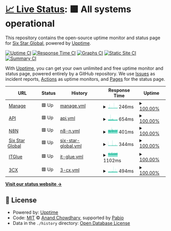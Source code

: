 # [📈 Live Status](https://six-star-connect.github.io/status-monitor): <!--live status--> **🟩 All systems operational**

This repository contains the open-source uptime monitor and status page for [Six Star Global](https://six-star-connect.github.io/status-monitor), powered by [Upptime](https://github.com/upptime/upptime).

[![Uptime CI](https://github.com/six-star-connect/status-monitor/workflows/Uptime%20CI/badge.svg)](https://github.com/six-star-connect/status-monitor/actions?query=workflow%3A%22Uptime+CI%22)
[![Response Time CI](https://github.com/six-star-connect/status-monitor/workflows/Response%20Time%20CI/badge.svg)](https://github.com/six-star-connect/status-monitor/actions?query=workflow%3A%22Response+Time+CI%22)
[![Graphs CI](https://github.com/six-star-connect/status-monitor/workflows/Graphs%20CI/badge.svg)](https://github.com/six-star-connect/status-monitor/actions?query=workflow%3A%22Graphs+CI%22)
[![Static Site CI](https://github.com/six-star-connect/status-monitor/workflows/Static%20Site%20CI/badge.svg)](https://github.com/six-star-connect/status-monitor/actions?query=workflow%3A%22Static+Site+CI%22)
[![Summary CI](https://github.com/six-star-connect/status-monitor/workflows/Summary%20CI/badge.svg)](https://github.com/six-star-connect/status-monitor/actions?query=workflow%3A%22Summary+CI%22)

With [Upptime](https://upptime.js.org), you can get your own unlimited and free uptime monitor and status page, powered entirely by a GitHub repository. We use [Issues](https://github.com/six-star-connect/status-monitor/issues) as incident reports, [Actions](https://github.com/six-star-connect/status-monitor/actions) as uptime monitors, and [Pages](https://six-star-connect.github.io/status-monitor) for the status page.

<!--start: status pages-->
<!-- This summary is generated by Upptime (https://github.com/upptime/upptime) -->
<!-- Do not edit this manually, your changes will be overwritten -->
<!-- prettier-ignore -->
| URL | Status | History | Response Time | Uptime |
| --- | ------ | ------- | ------------- | ------ |
| <img alt="" src="https://icons.duckduckgo.com/ip3/manage.sixstar.support.ico" height="13"> [Manage](https://manage.sixstar.support) | 🟩 Up | [manage.yml](https://github.com/six-star-connect/status-monitor/commits/HEAD/history/manage.yml) | <details><summary><img alt="Response time graph" src="./graphs/manage/response-time-week.png" height="20"> 246ms</summary><br><a href="https://status.sixstar.support/history/manage"><img alt="Response time 246" src="https://img.shields.io/endpoint?url=https%3A%2F%2Fraw.githubusercontent.com%2Fsix-star-connect%2Fstatus-monitor%2FHEAD%2Fapi%2Fmanage%2Fresponse-time.json"></a><br><a href="https://status.sixstar.support/history/manage"><img alt="24-hour response time 249" src="https://img.shields.io/endpoint?url=https%3A%2F%2Fraw.githubusercontent.com%2Fsix-star-connect%2Fstatus-monitor%2FHEAD%2Fapi%2Fmanage%2Fresponse-time-day.json"></a><br><a href="https://status.sixstar.support/history/manage"><img alt="7-day response time 246" src="https://img.shields.io/endpoint?url=https%3A%2F%2Fraw.githubusercontent.com%2Fsix-star-connect%2Fstatus-monitor%2FHEAD%2Fapi%2Fmanage%2Fresponse-time-week.json"></a><br><a href="https://status.sixstar.support/history/manage"><img alt="30-day response time 246" src="https://img.shields.io/endpoint?url=https%3A%2F%2Fraw.githubusercontent.com%2Fsix-star-connect%2Fstatus-monitor%2FHEAD%2Fapi%2Fmanage%2Fresponse-time-month.json"></a><br><a href="https://status.sixstar.support/history/manage"><img alt="1-year response time 246" src="https://img.shields.io/endpoint?url=https%3A%2F%2Fraw.githubusercontent.com%2Fsix-star-connect%2Fstatus-monitor%2FHEAD%2Fapi%2Fmanage%2Fresponse-time-year.json"></a></details> | <details><summary><a href="https://status.sixstar.support/history/manage">100.00%</a></summary><a href="https://status.sixstar.support/history/manage"><img alt="All-time uptime 100.00%" src="https://img.shields.io/endpoint?url=https%3A%2F%2Fraw.githubusercontent.com%2Fsix-star-connect%2Fstatus-monitor%2FHEAD%2Fapi%2Fmanage%2Fuptime.json"></a><br><a href="https://status.sixstar.support/history/manage"><img alt="24-hour uptime 100.00%" src="https://img.shields.io/endpoint?url=https%3A%2F%2Fraw.githubusercontent.com%2Fsix-star-connect%2Fstatus-monitor%2FHEAD%2Fapi%2Fmanage%2Fuptime-day.json"></a><br><a href="https://status.sixstar.support/history/manage"><img alt="7-day uptime 100.00%" src="https://img.shields.io/endpoint?url=https%3A%2F%2Fraw.githubusercontent.com%2Fsix-star-connect%2Fstatus-monitor%2FHEAD%2Fapi%2Fmanage%2Fuptime-week.json"></a><br><a href="https://status.sixstar.support/history/manage"><img alt="30-day uptime 100.00%" src="https://img.shields.io/endpoint?url=https%3A%2F%2Fraw.githubusercontent.com%2Fsix-star-connect%2Fstatus-monitor%2FHEAD%2Fapi%2Fmanage%2Fuptime-month.json"></a><br><a href="https://status.sixstar.support/history/manage"><img alt="1-year uptime 100.00%" src="https://img.shields.io/endpoint?url=https%3A%2F%2Fraw.githubusercontent.com%2Fsix-star-connect%2Fstatus-monitor%2FHEAD%2Fapi%2Fmanage%2Fuptime-year.json"></a></details>
| <img alt="" src="https://icons.duckduckgo.com/ip3/api.sixstar.click.ico" height="13"> [API](https://api.sixstar.click) | 🟩 Up | [api.yml](https://github.com/six-star-connect/status-monitor/commits/HEAD/history/api.yml) | <details><summary><img alt="Response time graph" src="./graphs/api/response-time-week.png" height="20"> 654ms</summary><br><a href="https://status.sixstar.support/history/api"><img alt="Response time 660" src="https://img.shields.io/endpoint?url=https%3A%2F%2Fraw.githubusercontent.com%2Fsix-star-connect%2Fstatus-monitor%2FHEAD%2Fapi%2Fapi%2Fresponse-time.json"></a><br><a href="https://status.sixstar.support/history/api"><img alt="24-hour response time 642" src="https://img.shields.io/endpoint?url=https%3A%2F%2Fraw.githubusercontent.com%2Fsix-star-connect%2Fstatus-monitor%2FHEAD%2Fapi%2Fapi%2Fresponse-time-day.json"></a><br><a href="https://status.sixstar.support/history/api"><img alt="7-day response time 654" src="https://img.shields.io/endpoint?url=https%3A%2F%2Fraw.githubusercontent.com%2Fsix-star-connect%2Fstatus-monitor%2FHEAD%2Fapi%2Fapi%2Fresponse-time-week.json"></a><br><a href="https://status.sixstar.support/history/api"><img alt="30-day response time 659" src="https://img.shields.io/endpoint?url=https%3A%2F%2Fraw.githubusercontent.com%2Fsix-star-connect%2Fstatus-monitor%2FHEAD%2Fapi%2Fapi%2Fresponse-time-month.json"></a><br><a href="https://status.sixstar.support/history/api"><img alt="1-year response time 660" src="https://img.shields.io/endpoint?url=https%3A%2F%2Fraw.githubusercontent.com%2Fsix-star-connect%2Fstatus-monitor%2FHEAD%2Fapi%2Fapi%2Fresponse-time-year.json"></a></details> | <details><summary><a href="https://status.sixstar.support/history/api">100.00%</a></summary><a href="https://status.sixstar.support/history/api"><img alt="All-time uptime 100.00%" src="https://img.shields.io/endpoint?url=https%3A%2F%2Fraw.githubusercontent.com%2Fsix-star-connect%2Fstatus-monitor%2FHEAD%2Fapi%2Fapi%2Fuptime.json"></a><br><a href="https://status.sixstar.support/history/api"><img alt="24-hour uptime 100.00%" src="https://img.shields.io/endpoint?url=https%3A%2F%2Fraw.githubusercontent.com%2Fsix-star-connect%2Fstatus-monitor%2FHEAD%2Fapi%2Fapi%2Fuptime-day.json"></a><br><a href="https://status.sixstar.support/history/api"><img alt="7-day uptime 100.00%" src="https://img.shields.io/endpoint?url=https%3A%2F%2Fraw.githubusercontent.com%2Fsix-star-connect%2Fstatus-monitor%2FHEAD%2Fapi%2Fapi%2Fuptime-week.json"></a><br><a href="https://status.sixstar.support/history/api"><img alt="30-day uptime 100.00%" src="https://img.shields.io/endpoint?url=https%3A%2F%2Fraw.githubusercontent.com%2Fsix-star-connect%2Fstatus-monitor%2FHEAD%2Fapi%2Fapi%2Fuptime-month.json"></a><br><a href="https://status.sixstar.support/history/api"><img alt="1-year uptime 100.00%" src="https://img.shields.io/endpoint?url=https%3A%2F%2Fraw.githubusercontent.com%2Fsix-star-connect%2Fstatus-monitor%2FHEAD%2Fapi%2Fapi%2Fuptime-year.json"></a></details>
| <img alt="" src="https://icons.duckduckgo.com/ip3/n8n.sixstar.click.ico" height="13"> [N8N](https://n8n.sixstar.click) | 🟩 Up | [n8-n.yml](https://github.com/six-star-connect/status-monitor/commits/HEAD/history/n8-n.yml) | <details><summary><img alt="Response time graph" src="./graphs/n8-n/response-time-week.png" height="20"> 401ms</summary><br><a href="https://status.sixstar.support/history/n8-n"><img alt="Response time 411" src="https://img.shields.io/endpoint?url=https%3A%2F%2Fraw.githubusercontent.com%2Fsix-star-connect%2Fstatus-monitor%2FHEAD%2Fapi%2Fn8-n%2Fresponse-time.json"></a><br><a href="https://status.sixstar.support/history/n8-n"><img alt="24-hour response time 409" src="https://img.shields.io/endpoint?url=https%3A%2F%2Fraw.githubusercontent.com%2Fsix-star-connect%2Fstatus-monitor%2FHEAD%2Fapi%2Fn8-n%2Fresponse-time-day.json"></a><br><a href="https://status.sixstar.support/history/n8-n"><img alt="7-day response time 401" src="https://img.shields.io/endpoint?url=https%3A%2F%2Fraw.githubusercontent.com%2Fsix-star-connect%2Fstatus-monitor%2FHEAD%2Fapi%2Fn8-n%2Fresponse-time-week.json"></a><br><a href="https://status.sixstar.support/history/n8-n"><img alt="30-day response time 410" src="https://img.shields.io/endpoint?url=https%3A%2F%2Fraw.githubusercontent.com%2Fsix-star-connect%2Fstatus-monitor%2FHEAD%2Fapi%2Fn8-n%2Fresponse-time-month.json"></a><br><a href="https://status.sixstar.support/history/n8-n"><img alt="1-year response time 411" src="https://img.shields.io/endpoint?url=https%3A%2F%2Fraw.githubusercontent.com%2Fsix-star-connect%2Fstatus-monitor%2FHEAD%2Fapi%2Fn8-n%2Fresponse-time-year.json"></a></details> | <details><summary><a href="https://status.sixstar.support/history/n8-n">100.00%</a></summary><a href="https://status.sixstar.support/history/n8-n"><img alt="All-time uptime 100.00%" src="https://img.shields.io/endpoint?url=https%3A%2F%2Fraw.githubusercontent.com%2Fsix-star-connect%2Fstatus-monitor%2FHEAD%2Fapi%2Fn8-n%2Fuptime.json"></a><br><a href="https://status.sixstar.support/history/n8-n"><img alt="24-hour uptime 100.00%" src="https://img.shields.io/endpoint?url=https%3A%2F%2Fraw.githubusercontent.com%2Fsix-star-connect%2Fstatus-monitor%2FHEAD%2Fapi%2Fn8-n%2Fuptime-day.json"></a><br><a href="https://status.sixstar.support/history/n8-n"><img alt="7-day uptime 100.00%" src="https://img.shields.io/endpoint?url=https%3A%2F%2Fraw.githubusercontent.com%2Fsix-star-connect%2Fstatus-monitor%2FHEAD%2Fapi%2Fn8-n%2Fuptime-week.json"></a><br><a href="https://status.sixstar.support/history/n8-n"><img alt="30-day uptime 100.00%" src="https://img.shields.io/endpoint?url=https%3A%2F%2Fraw.githubusercontent.com%2Fsix-star-connect%2Fstatus-monitor%2FHEAD%2Fapi%2Fn8-n%2Fuptime-month.json"></a><br><a href="https://status.sixstar.support/history/n8-n"><img alt="1-year uptime 100.00%" src="https://img.shields.io/endpoint?url=https%3A%2F%2Fraw.githubusercontent.com%2Fsix-star-connect%2Fstatus-monitor%2FHEAD%2Fapi%2Fn8-n%2Fuptime-year.json"></a></details>
| <img alt="" src="https://icons.duckduckgo.com/ip3/sixstar.global.ico" height="13"> [Six Star Global](https://sixstar.global) | 🟩 Up | [six-star-global.yml](https://github.com/six-star-connect/status-monitor/commits/HEAD/history/six-star-global.yml) | <details><summary><img alt="Response time graph" src="./graphs/six-star-global/response-time-week.png" height="20"> 344ms</summary><br><a href="https://status.sixstar.support/history/six-star-global"><img alt="Response time 331" src="https://img.shields.io/endpoint?url=https%3A%2F%2Fraw.githubusercontent.com%2Fsix-star-connect%2Fstatus-monitor%2FHEAD%2Fapi%2Fsix-star-global%2Fresponse-time.json"></a><br><a href="https://status.sixstar.support/history/six-star-global"><img alt="24-hour response time 311" src="https://img.shields.io/endpoint?url=https%3A%2F%2Fraw.githubusercontent.com%2Fsix-star-connect%2Fstatus-monitor%2FHEAD%2Fapi%2Fsix-star-global%2Fresponse-time-day.json"></a><br><a href="https://status.sixstar.support/history/six-star-global"><img alt="7-day response time 344" src="https://img.shields.io/endpoint?url=https%3A%2F%2Fraw.githubusercontent.com%2Fsix-star-connect%2Fstatus-monitor%2FHEAD%2Fapi%2Fsix-star-global%2Fresponse-time-week.json"></a><br><a href="https://status.sixstar.support/history/six-star-global"><img alt="30-day response time 330" src="https://img.shields.io/endpoint?url=https%3A%2F%2Fraw.githubusercontent.com%2Fsix-star-connect%2Fstatus-monitor%2FHEAD%2Fapi%2Fsix-star-global%2Fresponse-time-month.json"></a><br><a href="https://status.sixstar.support/history/six-star-global"><img alt="1-year response time 331" src="https://img.shields.io/endpoint?url=https%3A%2F%2Fraw.githubusercontent.com%2Fsix-star-connect%2Fstatus-monitor%2FHEAD%2Fapi%2Fsix-star-global%2Fresponse-time-year.json"></a></details> | <details><summary><a href="https://status.sixstar.support/history/six-star-global">100.00%</a></summary><a href="https://status.sixstar.support/history/six-star-global"><img alt="All-time uptime 100.00%" src="https://img.shields.io/endpoint?url=https%3A%2F%2Fraw.githubusercontent.com%2Fsix-star-connect%2Fstatus-monitor%2FHEAD%2Fapi%2Fsix-star-global%2Fuptime.json"></a><br><a href="https://status.sixstar.support/history/six-star-global"><img alt="24-hour uptime 100.00%" src="https://img.shields.io/endpoint?url=https%3A%2F%2Fraw.githubusercontent.com%2Fsix-star-connect%2Fstatus-monitor%2FHEAD%2Fapi%2Fsix-star-global%2Fuptime-day.json"></a><br><a href="https://status.sixstar.support/history/six-star-global"><img alt="7-day uptime 100.00%" src="https://img.shields.io/endpoint?url=https%3A%2F%2Fraw.githubusercontent.com%2Fsix-star-connect%2Fstatus-monitor%2FHEAD%2Fapi%2Fsix-star-global%2Fuptime-week.json"></a><br><a href="https://status.sixstar.support/history/six-star-global"><img alt="30-day uptime 100.00%" src="https://img.shields.io/endpoint?url=https%3A%2F%2Fraw.githubusercontent.com%2Fsix-star-connect%2Fstatus-monitor%2FHEAD%2Fapi%2Fsix-star-global%2Fuptime-month.json"></a><br><a href="https://status.sixstar.support/history/six-star-global"><img alt="1-year uptime 100.00%" src="https://img.shields.io/endpoint?url=https%3A%2F%2Fraw.githubusercontent.com%2Fsix-star-connect%2Fstatus-monitor%2FHEAD%2Fapi%2Fsix-star-global%2Fuptime-year.json"></a></details>
| <img alt="" src="https://icons.duckduckgo.com/ip3/six-star.eu.itglue.com.ico" height="13"> [ITGlue](https://six-star.eu.itglue.com) | 🟩 Up | [it-glue.yml](https://github.com/six-star-connect/status-monitor/commits/HEAD/history/it-glue.yml) | <details><summary><img alt="Response time graph" src="./graphs/it-glue/response-time-week.png" height="20"> 1102ms</summary><br><a href="https://status.sixstar.support/history/it-glue"><img alt="Response time 1120" src="https://img.shields.io/endpoint?url=https%3A%2F%2Fraw.githubusercontent.com%2Fsix-star-connect%2Fstatus-monitor%2FHEAD%2Fapi%2Fit-glue%2Fresponse-time.json"></a><br><a href="https://status.sixstar.support/history/it-glue"><img alt="24-hour response time 1138" src="https://img.shields.io/endpoint?url=https%3A%2F%2Fraw.githubusercontent.com%2Fsix-star-connect%2Fstatus-monitor%2FHEAD%2Fapi%2Fit-glue%2Fresponse-time-day.json"></a><br><a href="https://status.sixstar.support/history/it-glue"><img alt="7-day response time 1102" src="https://img.shields.io/endpoint?url=https%3A%2F%2Fraw.githubusercontent.com%2Fsix-star-connect%2Fstatus-monitor%2FHEAD%2Fapi%2Fit-glue%2Fresponse-time-week.json"></a><br><a href="https://status.sixstar.support/history/it-glue"><img alt="30-day response time 1120" src="https://img.shields.io/endpoint?url=https%3A%2F%2Fraw.githubusercontent.com%2Fsix-star-connect%2Fstatus-monitor%2FHEAD%2Fapi%2Fit-glue%2Fresponse-time-month.json"></a><br><a href="https://status.sixstar.support/history/it-glue"><img alt="1-year response time 1120" src="https://img.shields.io/endpoint?url=https%3A%2F%2Fraw.githubusercontent.com%2Fsix-star-connect%2Fstatus-monitor%2FHEAD%2Fapi%2Fit-glue%2Fresponse-time-year.json"></a></details> | <details><summary><a href="https://status.sixstar.support/history/it-glue">100.00%</a></summary><a href="https://status.sixstar.support/history/it-glue"><img alt="All-time uptime 100.00%" src="https://img.shields.io/endpoint?url=https%3A%2F%2Fraw.githubusercontent.com%2Fsix-star-connect%2Fstatus-monitor%2FHEAD%2Fapi%2Fit-glue%2Fuptime.json"></a><br><a href="https://status.sixstar.support/history/it-glue"><img alt="24-hour uptime 100.00%" src="https://img.shields.io/endpoint?url=https%3A%2F%2Fraw.githubusercontent.com%2Fsix-star-connect%2Fstatus-monitor%2FHEAD%2Fapi%2Fit-glue%2Fuptime-day.json"></a><br><a href="https://status.sixstar.support/history/it-glue"><img alt="7-day uptime 100.00%" src="https://img.shields.io/endpoint?url=https%3A%2F%2Fraw.githubusercontent.com%2Fsix-star-connect%2Fstatus-monitor%2FHEAD%2Fapi%2Fit-glue%2Fuptime-week.json"></a><br><a href="https://status.sixstar.support/history/it-glue"><img alt="30-day uptime 100.00%" src="https://img.shields.io/endpoint?url=https%3A%2F%2Fraw.githubusercontent.com%2Fsix-star-connect%2Fstatus-monitor%2FHEAD%2Fapi%2Fit-glue%2Fuptime-month.json"></a><br><a href="https://status.sixstar.support/history/it-glue"><img alt="1-year uptime 100.00%" src="https://img.shields.io/endpoint?url=https%3A%2F%2Fraw.githubusercontent.com%2Fsix-star-connect%2Fstatus-monitor%2FHEAD%2Fapi%2Fit-glue%2Fuptime-year.json"></a></details>
| <img alt="" src="https://icons.duckduckgo.com/ip3/sixstar.3cx.uk.ico" height="13"> [3CX](https://sixstar.3cx.uk:5001) | 🟩 Up | [3-cx.yml](https://github.com/six-star-connect/status-monitor/commits/HEAD/history/3-cx.yml) | <details><summary><img alt="Response time graph" src="./graphs/3-cx/response-time-week.png" height="20"> 494ms</summary><br><a href="https://status.sixstar.support/history/3-cx"><img alt="Response time 496" src="https://img.shields.io/endpoint?url=https%3A%2F%2Fraw.githubusercontent.com%2Fsix-star-connect%2Fstatus-monitor%2FHEAD%2Fapi%2F3-cx%2Fresponse-time.json"></a><br><a href="https://status.sixstar.support/history/3-cx"><img alt="24-hour response time 475" src="https://img.shields.io/endpoint?url=https%3A%2F%2Fraw.githubusercontent.com%2Fsix-star-connect%2Fstatus-monitor%2FHEAD%2Fapi%2F3-cx%2Fresponse-time-day.json"></a><br><a href="https://status.sixstar.support/history/3-cx"><img alt="7-day response time 494" src="https://img.shields.io/endpoint?url=https%3A%2F%2Fraw.githubusercontent.com%2Fsix-star-connect%2Fstatus-monitor%2FHEAD%2Fapi%2F3-cx%2Fresponse-time-week.json"></a><br><a href="https://status.sixstar.support/history/3-cx"><img alt="30-day response time 496" src="https://img.shields.io/endpoint?url=https%3A%2F%2Fraw.githubusercontent.com%2Fsix-star-connect%2Fstatus-monitor%2FHEAD%2Fapi%2F3-cx%2Fresponse-time-month.json"></a><br><a href="https://status.sixstar.support/history/3-cx"><img alt="1-year response time 496" src="https://img.shields.io/endpoint?url=https%3A%2F%2Fraw.githubusercontent.com%2Fsix-star-connect%2Fstatus-monitor%2FHEAD%2Fapi%2F3-cx%2Fresponse-time-year.json"></a></details> | <details><summary><a href="https://status.sixstar.support/history/3-cx">100.00%</a></summary><a href="https://status.sixstar.support/history/3-cx"><img alt="All-time uptime 100.00%" src="https://img.shields.io/endpoint?url=https%3A%2F%2Fraw.githubusercontent.com%2Fsix-star-connect%2Fstatus-monitor%2FHEAD%2Fapi%2F3-cx%2Fuptime.json"></a><br><a href="https://status.sixstar.support/history/3-cx"><img alt="24-hour uptime 100.00%" src="https://img.shields.io/endpoint?url=https%3A%2F%2Fraw.githubusercontent.com%2Fsix-star-connect%2Fstatus-monitor%2FHEAD%2Fapi%2F3-cx%2Fuptime-day.json"></a><br><a href="https://status.sixstar.support/history/3-cx"><img alt="7-day uptime 100.00%" src="https://img.shields.io/endpoint?url=https%3A%2F%2Fraw.githubusercontent.com%2Fsix-star-connect%2Fstatus-monitor%2FHEAD%2Fapi%2F3-cx%2Fuptime-week.json"></a><br><a href="https://status.sixstar.support/history/3-cx"><img alt="30-day uptime 100.00%" src="https://img.shields.io/endpoint?url=https%3A%2F%2Fraw.githubusercontent.com%2Fsix-star-connect%2Fstatus-monitor%2FHEAD%2Fapi%2F3-cx%2Fuptime-month.json"></a><br><a href="https://status.sixstar.support/history/3-cx"><img alt="1-year uptime 100.00%" src="https://img.shields.io/endpoint?url=https%3A%2F%2Fraw.githubusercontent.com%2Fsix-star-connect%2Fstatus-monitor%2FHEAD%2Fapi%2F3-cx%2Fuptime-year.json"></a></details>

<!--end: status pages-->

[**Visit our status website →**](https://six-star-connect.github.io/status-monitor)

## 📄 License

- Powered by: [Upptime](https://github.com/upptime/upptime)
- Code: [MIT](./LICENSE) © [Anand Chowdhary](https://anandchowdhary.com), supported by [Pabio](https://pabio.com)
- Data in the `./history` directory: [Open Database License](https://opendatacommons.org/licenses/odbl/1-0/)
